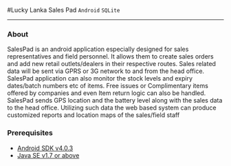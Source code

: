 #Lucky Lanka Sales Pad
`Android` `SQLite`
____

### About

SalesPad is an android application especially designed for sales representatives and field personnel. It allows them to create sales orders and add new retail outlets/dealers in their respective routes. Sales related data will be sent via GPRS or 3G network to and from the head office. SalesPad application can also monitor the stock levels and expiry dates/batch numbers etc of items. Free issues or Complimentary items offered by companies and even Item return logic can also be handled. SalesPad sends GPS location and the battery level along with the sales data to the head office. Utilizing such data the web based system can produce customized reports and location maps of the sales/field staff

### Prerequisites
* [Android SDK v4.0.3](http://developer.android.com/sdk/)
* [Java SE v1.7 or above](http://www.oracle.com/technetwork/java/javase/downloads/)
